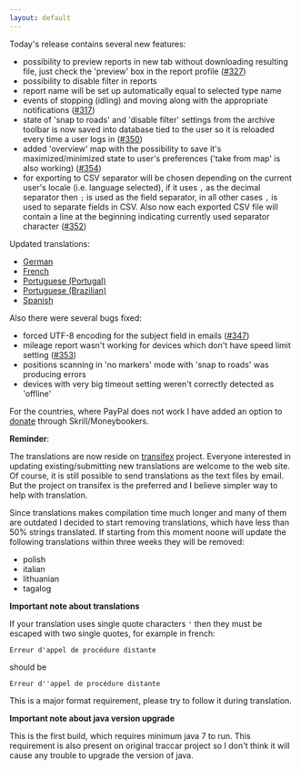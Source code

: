 ```yaml
---
layout: default
---
```


Today's release contains several new features:

* possibility to preview reports in new tab without downloading resulting file, just check the 'preview' box in the report profile ([#327](https://github.com/vitalidze/traccar-web/issues/327))
* possibility to disable filter in reports
* report name will be set up automatically equal to selected type name
* events of stopping (idling) and moving along with the appropriate notifications ([#317](https://github.com/vitalidze/traccar-web/issues/317))
* state of 'snap to roads' and 'disable filter' settings from the archive toolbar is now saved into database tied to the user so it is reloaded every time a user logs in ([#350](https://github.com/vitalidze/traccar-web/issues/350))
* added 'overview' map with the possibility to save it's maximized/minimized state to user's preferences ('take from map' is also working) ([#354](https://github.com/vitalidze/traccar-web/issues/354))
* for exporting to CSV separator will be chosen depending on the current user's locale (i.e. language selected), if it uses `,` as the decimal separator then `;` is used as the field separator, in all other cases `,` is used to separate fields in CSV. Also now each exported CSV file will contain a line at the beginning indicating currently used separator character ([#352](https://github.com/vitalidze/traccar-web/issues/352))

Updated translations:

* [German](/features/german.html)
* [French](/features/french.html)
* [Portuguese (Portugal)](/features/portuguese.html)
* [Portuguese (Brazilian)](/features/portuguese-brazilian.html)
* [Spanish](/features/spanish.html)

Also there were several bugs fixed:

* forced UTF-8 encoding for the subject field in emails ([#347](https://github.com/vitalidze/traccar-web/issues/347))
* mileage report wasn't working for devices which don't have speed limit setting ([#353](https://github.com/vitalidze/traccar-web/issues/353))
* positions scanning in 'no markers' mode with 'snap to roads' was producing errors
* devices with very big timeout setting weren't correctly detected as 'offline'

For the countries, where PayPal does not work I have added an option to [donate](donate.html) through Skrill/Moneybookers.

**Reminder**:

The translations are now reside on [transifex](https://www.transifex.com/traccar-web-ui-mod/traccar-web/) project. Everyone interested in updating existing/submitting new translations are welcome to the web site. Of course, it is still possible to send translations as the text files by email. But the project on transifex is the preferred and I believe simpler way to help with translation.

Since translations makes compilation time much longer and many of them are outdated I decided to start removing translations, which have less than 50% strings translated. If starting from this moment noone will update the following translations within three weeks they will be removed:

* polish
* italian
* lithuanian
* tagalog

**Important note about translations**

If your translation uses single quote characters `'` then they must be escaped with two single quotes, for example in french:

    Erreur d'appel de procédure distante

should be

    Erreur d''appel de procédure distante

This is a major format requirement, please try to follow it during translation.

**Important note about java version upgrade**

This is the first build, which requires minimum java 7 to run. This requirement is also present on original traccar project so I don't think it will cause any trouble to upgrade the version of java.